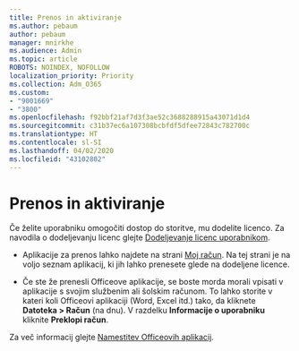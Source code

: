 ```yaml
---
title: Prenos in aktiviranje
ms.author: pebaum
author: pebaum
manager: mnirkhe
ms.audience: Admin
ms.topic: article
ROBOTS: NOINDEX, NOFOLLOW
localization_priority: Priority
ms.collection: Adm_O365
ms.custom:
- "9001669"
- "3800"
ms.openlocfilehash: f92bbf21af7d3f3ae52c3688288915a43071d1d4
ms.sourcegitcommit: c31b37ec6a107308bcbfdf5dfee72843c782700c
ms.translationtype: HT
ms.contentlocale: sl-SI
ms.lasthandoff: 04/02/2020
ms.locfileid: "43102802"
---
```

# <a name="download-and-activate"></a>Prenos in aktiviranje

Če želite uporabniku omogočiti dostop do storitve, mu dodelite licenco. Za navodila o dodeljevanju licenc glejte [Dodeljevanje licenc uporabnikom](https://docs.microsoft.com/microsoft-365/admin/manage/assign-licenses-to-users).

- Aplikacije za prenos lahko najdete na strani [Moj račun](https://portal.office.com/account/#installs). Na tej strani je na voljo seznam aplikacij, ki jih lahko prenesete glede na dodeljene licence. 

- Če ste že prenesli Officeove aplikacije, se boste morda morali vpisati v aplikacije s svojim službenim ali šolskim računom. To lahko storite v kateri koli Officeovi aplikaciji (Word, Excel itd.) tako, da kliknete **Datoteka > Račun** (na dnu). V razdelku **Informacije o uporabniku** kliknite **Preklopi račun**.

Za več informacij glejte [Namestitev Officeovih aplikacij](https://docs.microsoft.com/microsoft-365/admin/setup/install-applications).
